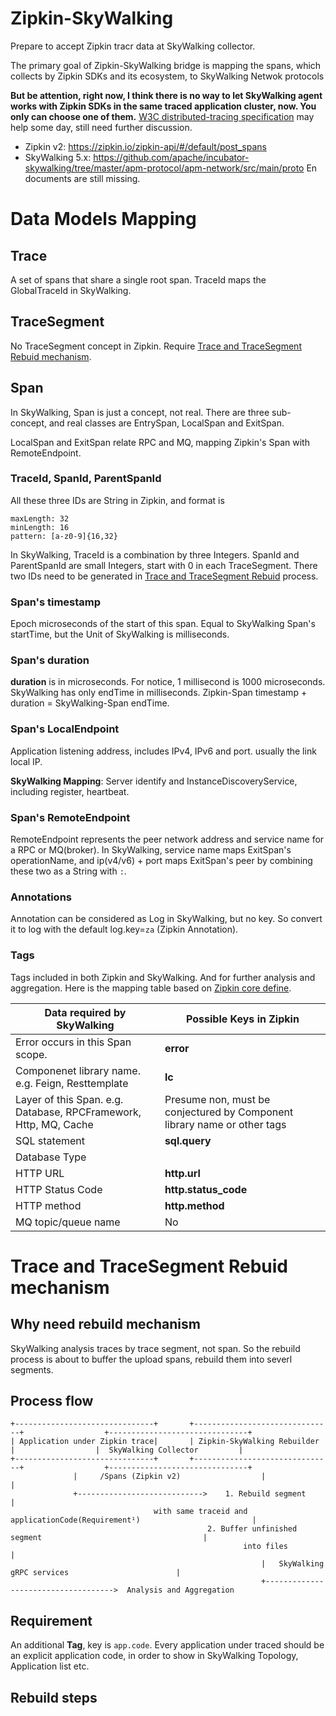 # Zipkin-SkyWalking
Prepare to accept Zipkin tracr data at SkyWalking collector. 

The primary goal of Zipkin-SkyWalking bridge is mapping the spans, which collects by Zipkin SDKs and its ecosystem, to 
SkyWalking Netwok protocols

**But be attention, right now, I think there is no way to let SkyWalking agent works with Zipkin SDKs in the same traced application cluster, now. You only can choose one of them.** [W3C distributed-tracing specification](https://github.com/apache/incubator-skywalking) may help some day, still need further discussion.

* Zipkin v2: https://zipkin.io/zipkin-api/#/default/post_spans
* SkyWalking 5.x: https://github.com/apache/incubator-skywalking/tree/master/apm-protocol/apm-network/src/main/proto En documents are still missing.

# Data Models Mapping
## Trace 
A set of spans that share a single root span. TraceId maps the GlobalTraceId in SkyWalking.

## TraceSegment
No TraceSegment concept in Zipkin. Require [Trace and TraceSegment Rebuid mechanism](#trace-and-tracesegment-rebuid-mechanism).

## Span
In SkyWalking, Span is just a concept, not real. There are three sub-concept, and real classes are EntrySpan, LocalSpan and ExitSpan.

LocalSpan and ExitSpan relate RPC and MQ, mapping Zipkin's Span with RemoteEndpoint.

### TraceId, SpanId, ParentSpanId
All these three IDs are String in Zipkin, and format is 
```
maxLength: 32
minLength: 16
pattern: [a-z0-9]{16,32}
```

In SkyWalking, TraceId is a combination by three Integers. SpanId and ParentSpanId are small Integers, start with 0 in each TraceSegment. There two IDs need to be generated in [Trace and TraceSegment Rebuid](#trace-and-tracesegment-rebuid-mechanism) process.

### Span's timestamp
Epoch microseconds of the start of this span. Equal to SkyWalking Span's startTime, but the Unit of SkyWalking is milliseconds.

### Span's duration
**duration** is in microseconds. For notice, 1 millisecond is 1000 microseconds. SkyWalking has only endTime in milliseconds. Zipkin-Span timestamp + duration = SkyWalking-Span endTime.

### Span's LocalEndpoint
Application listening address, includes IPv4, IPv6 and port. usually the link local IP.

**SkyWalking Mapping**: Server identify and InstanceDiscoveryService, including register, heartbeat. 

### Span's RemoteEndpoint
RemoteEndpoint represents the peer network address and service name for a RPC or MQ(broker). In SkyWalking, service name maps ExitSpan's operationName, and ip(v4/v6) + port maps ExitSpan's peer by combining these two as a String with `:`.

### Annotations
Annotation can be considered as Log in SkyWalking, but no key. So convert it to log with the default log.key=`za` (Zipkin Annotation).

### Tags
Tags included in both Zipkin and SkyWalking. And for further analysis and aggregation. Here is the mapping table based on [Zipkin core define](https://github.com/openzipkin/zipkin-api/blob/master/thrift/zipkinCore.thrift).

| Data required by SkyWalking | Possible Keys in Zipkin |
|----|-----|
|Error occurs in this Span scope.| **error** | 
|Componenet library name. e.g. Feign, Resttemplate| **lc** |
|Layer of this Span. e.g. Database, RPCFramework, Http, MQ, Cache | Presume non, must be conjectured by Component library name or other tags|
|SQL statement| **sql.query** |
|Database Type| |
|HTTP URL| **http.url** |
|HTTP Status Code| **http.status_code** |
|HTTP method| **http.method** |
|MQ topic/queue name | No |

# Trace and TraceSegment Rebuid mechanism
## Why need rebuild mechanism
SkyWalking analysis traces by trace segment, not span. So the rebuild process is about to buffer the upload spans, rebuild them into severl segments.

## Process flow
```
+-------------------------------+       +-------------------------------+                  +-------------------------------+
| Application under Zipkin trace|       | Zipkin-SkyWalking Rebuilder   |                  |  SkyWalking Collector         |
+-------------------------------+       +-------------------------------+                  +-------------------------------+
              |     /Spans (Zipkin v2)                  |                                                   |
              +---------------------------->    1. Rebuild segment                                          |
                                with same traceid and applicationCode(Requirement¹)                         |
                                            2. Buffer unfinished segment                                    |
                                                    into files                                              |
                                                        |   SkyWalking gRPC services                        |
                                                        +------------------------------------>  Analysis and Aggregation
```

## Requirement
An additional **Tag**, key is `app.code`. Every application under traced should be an explicit application code, in order to show in SkyWalking Topology, Application list etc.

## Rebuild steps
